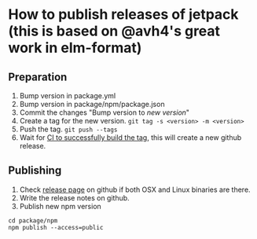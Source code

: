 # How to publish releases of jetpack (this is based on @avh4's great work in elm-format)


## Preparation

1. Bump version in package.yml
2. Bump version in package/npm/package.json
3. Commit the changes "Bump version to *new version*"
4. Create a tag for the new version. `git tag -s <version> -m <version>`
5. Push the tag. `git push --tags`
6. Wait for [CI to successfully build the tag](https://travis-ci.org/NoRedInk/jetpack/builds), this will create a new github release.


## Publishing

1. Check [release page](https://github.com/NoRedInk/jetpack/releases) on github if both OSX and Linux binaries are there.
2. Write the release notes on github.
3. Publish new npm version
```
cd package/npm
npm publish --access=public
```
